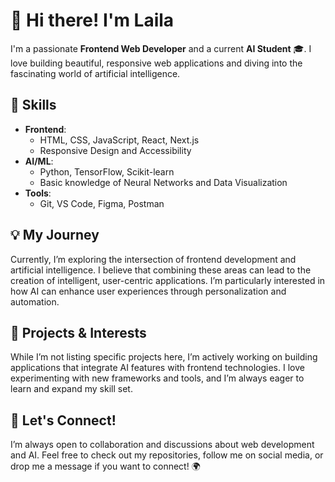 # 👋 Hi there! I'm Laila

I'm a passionate **Frontend Web Developer** and a current **AI Student** 🎓. I love building beautiful, responsive web applications and diving into the fascinating world of artificial intelligence.

## 🌟 Skills
- **Frontend**: 
  - HTML, CSS, JavaScript, React, Next.js
  - Responsive Design and Accessibility
- **AI/ML**: 
  - Python, TensorFlow, Scikit-learn
  - Basic knowledge of Neural Networks and Data Visualization
- **Tools**: 
  - Git, VS Code, Figma, Postman

## 💡 My Journey
Currently, I’m exploring the intersection of frontend development and artificial intelligence. I believe that combining these areas can lead to the creation of intelligent, user-centric applications. I’m particularly interested in how AI can enhance user experiences through personalization and automation.

## 🚀 Projects & Interests
While I’m not listing specific projects here, I’m actively working on building applications that integrate AI features with frontend technologies. I love experimenting with new frameworks and tools, and I’m always eager to learn and expand my skill set.

## 💬 Let's Connect!
I’m always open to collaboration and discussions about web development and AI. Feel free to check out my repositories, follow me on social media, or drop me a message if you want to connect! 🌍
